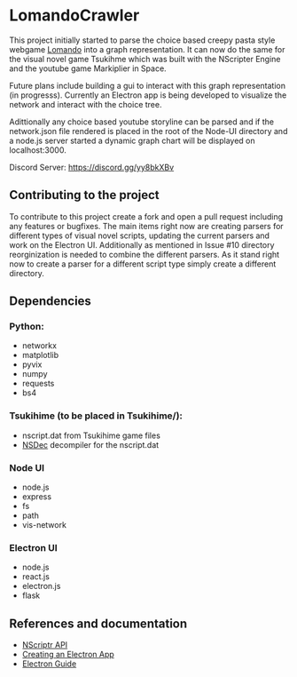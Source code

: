 # LomandoCrawler
This project initially started to parse the choice based creepy pasta style webgame [Lomando](https://lomando.com/) into a graph representation. It can now do the same for the visual novel game Tsukihme which was built with the NScripter Engine and the youtube game Markiplier in Space.

Future plans include building a gui to interact with this graph representation (in progresss). Currently an Electron app is being developed to visualize the network and interact with the choice tree.

Adittionally any choice based youtube storyline can be parsed and if the network.json file rendered is placed in the root of the Node-UI directory and a node.js server started a dynamic graph chart will be displayed on localhost:3000.

Discord Server: https://discord.gg/yy8bkXBv

## Contributing to the project

To contribute to this project create a fork and open a pull request including any features or bugfixes. The main items right now are creating parsers for different types of visual novel scripts, updating the current parsers and work on the Electron UI. Additionally as mentioned in Issue #10 directory reorginization is needed to combine the different parsers. As it stand right now to create a parser for a different script type simply create a different directory.

## Dependencies
### Python:
* networkx
* matplotlib
* pyvix
* numpy
* requests
* bs4
### Tsukihime (to be placed in Tsukihime/):
* nscript.dat from Tsukihime game files
* [NSDec](http://nscripter.insani.org/sdk.html) decompiler for the nscript.dat
### Node UI
* node.js
* express
* fs
* path
* vis-network
### Electron UI
* node.js
* react.js
* electron.js
* flask

## References and documentation
* [NScriptr API](http://nscripter.insani.org/reference/)
* [Creating an Electron App](https://www.section.io/engineering-education/desktop-application-with-react/)
* [Electron Guide](https://medium.com/folkdevelopers/the-ultimate-guide-to-electron-with-react-8df8d73f4c97)
